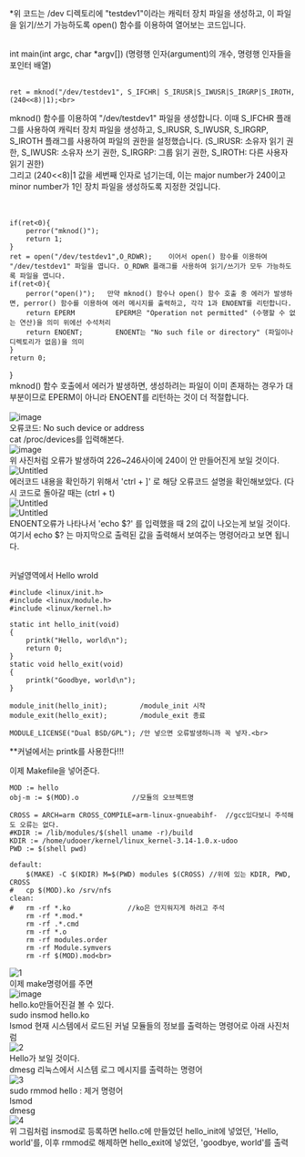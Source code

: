 *위 코드는 /dev 디렉토리에 "testdev1"이라는 캐릭터 장치 파일을 생성하고, 이 파일을 읽기/쓰기 가능하도록 open() 함수를 이용하여 열어보는 코드입니다.<br><br>

int main(int argc, char *argv[])      (명령행 인자(argument)의 개수, 명령행 인자들을 포인터 배열)<br><br>

    ret = mknod("/dev/testdev1", S_IFCHR| S_IRUSR|S_IWUSR|S_IRGRP|S_IROTH, (240<<8)|1);<br>
mknod() 함수를 이용하여 "/dev/testdev1" 파일을 생성합니다. 이때 S_IFCHR 플래그를 사용하여 캐릭터 장치 파일을 생성하고, S_IRUSR, S_IWUSR, S_IRGRP, S_IROTH 플래그를 사용하여 파일의 권한을 설정했습니다.
(S_IRUSR: 소유자 읽기 권한, S_IWUSR: 소유자 쓰기 권한, S_IRGRP: 그룹 읽기 권한, S_IROTH: 다른 사용자 읽기 권한)<br>
그리고 (240<<8)|1 값을 세번째 인자로 넘기는데, 이는 major number가 240이고 minor number가 1인 장치 파일을 생성하도록 지정한 것입니다.<br><br><br>


	if(ret<0){
		perror("mknod()");
		return 1;
	}
	ret = open("/dev/testdev1",O_RDWR);    이어서 open() 함수를 이용하여 "/dev/testdev1" 파일을 엽니다. O_RDWR 플래그를 사용하여 읽기/쓰기가 모두 가능하도록 파일을 엽니다.
	if(ret<0){
		perror("open()");   만약 mknod() 함수나 open() 함수 호출 중 에러가 발생하면, perror() 함수를 이용하여 에러 메시지를 출력하고, 각각 1과 ENOENT를 리턴합니다.
		return EPERM          EPERM은 "Operation not permitted" (수행할 수 없는 연산)을 의미 위에선 수석처리
		return ENOENT;	      ENOENT는 "No such file or directory" (파일이나 디렉토리가 없음)을 의미
	}
	return 0;
} <br>
mknod() 함수 호출에서 에러가 발생하면, 생성하려는 파일이 이미 존재하는 경우가 대부분이므로 EPERM이 아니라 ENOENT를 리턴하는 것이 더 적절합니다.<br><br>
![image](https://github.com/rltpwns95/Linux_ubuntu_udoo/assets/124419697/2303f6df-1844-41d1-b749-352d420002a9)<br>
오류코드: No such device or address<br>cat /proc/devices를 입력해본다.<br>
![image](https://github.com/rltpwns95/Linux_ubuntu_udoo/assets/124419697/de77a2f3-d5a9-44bd-8ead-370b2658d49c)<br>
위 사진처럼 오류가 발생하여 226~246사이에 240이 안 만들어진게 보일 것이다.<br>
![Untitled](https://github.com/rltpwns95/Linux_ubuntu_udoo/assets/124419697/b0d35eb7-356d-405a-a89c-23b87a358ad3)<br>
에러코드 내용을 확인하기 위해서 'ctrl + ]' 로 해당 오류코드 설명을 확인해보았다. (다시 코드로 돌아갈 때는 (ctrl + t)<br>
![Untitled](https://github.com/rltpwns95/Linux_ubuntu_udoo/assets/124419697/8d00a754-6cad-49d1-93bc-fd9f18225b2e)<br>
![Untitled](https://github.com/rltpwns95/Linux_ubuntu_udoo/assets/124419697/d1f36607-8bed-4508-9b80-ad7b29a4c8a9)<br>
ENOENT오류가 나타나서 'echo $?' 를 입력했을 때 2의 값이 나오는게 보일 것이다.<br>
여기서 echo $? 는 마지막으로 출력된 값을 출력해서 보여주는 명령어라고 보면 됩니다.<br><br>

커널영역에서 Hello wrold<br>


	#include <linux/init.h>
	#include <linux/module.h>
	#include <linux/kernel.h>
	
	static int hello_init(void)
	{
	    printk("Hello, world\n");
	    return 0;
	}
	static void hello_exit(void)
	{
	    printk("Goodbye, world\n");
	}
	
	module_init(hello_init);        /module_init 시작
	module_exit(hello_exit);        /module_exit 종료
	
	MODULE_LICENSE("Dual BSD/GPL"); /안 넣으면 오류발생하니까 꼭 넣자.<br>

**커널에서는 printk를 사용한다!!!<br>

이제 Makefile을 넣어준다.<br>

 	MOD := hello
 	obj-m := $(MOD).o             //모듈의 오브젝트명
	
 	CROSS = ARCH=arm CROSS_COMPILE=arm-linux-gnueabihf-  //gcc있다보니 주석해도 오류는 없다.
 	#KDIR := /lib/modules/$(shell uname -r)/build
 	KDIR := /home/udooer/kernel/linux_kernel-3.14-1.0.x-udoo
 	PWD := $(shell pwd)
	
 	default:
 	    $(MAKE) -C $(KDIR) M=$(PWD) modules $(CROSS) //위에 있는 KDIR, PWD, CROSS
 	#   cp $(MOD).ko /srv/nfs
 	clean:
 	#   rm -rf *.ko              //ko은 안지워지게 하려고 주석
 	    rm -rf *.mod.*
 	    rm -rf .*.cmd
 	    rm -rf *.o
 	    rm -rf modules.order
 	    rm -rf Module.symvers
 	    rm -rf $(MOD).mod<br>
![1](https://github.com/rltpwns95/Linux_ubuntu_udoo/assets/124419697/468b75fa-6fa0-4d60-8502-07725a4b9660)<br>
이제 make명령어를 주면<br>
![image](https://github.com/rltpwns95/Linux_ubuntu_udoo/assets/124419697/01dcb50d-f083-4669-aadd-9b07f22f78fb)<br>
hello.ko만들어진걸 볼 수 있다.<br>
sudo insmod hello.ko<br>
lsmod 현재 시스템에서 로드된 커널 모듈들의 정보를 출력하는 명령어로 아래 사진처럼<br>
![2](https://github.com/rltpwns95/Linux_ubuntu_udoo/assets/124419697/8937aeb5-2920-46ca-8921-7a5710dba8cd)<br>
Hello가 보일 것이다.<br>
dmesg 리눅스에서 시스템 로그 메시지를 출력하는 명령어<br>
![3](https://github.com/rltpwns95/Linux_ubuntu_udoo/assets/124419697/267d64ff-9fb7-4136-85a3-b114158cde91)<br>
sudo rmmod hello : 제거 명령어<br>
lsmod<br>
dmesg<br>
![4](https://github.com/rltpwns95/Linux_ubuntu_udoo/assets/124419697/26ddbd68-36b4-4fe2-b72a-e5047f38439d)<br>
위 그림처럼 insmod로 등록하면 hello.c에 만들었던 hello_init에 넣었던, 'Hello, world'를, 이후 rmmod로 해제하면 hello_exit에 넣었던, 'goodbye, world'를 출력<br>
